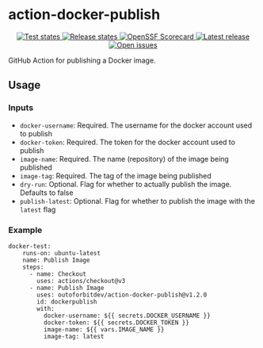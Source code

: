 # action-docker-publish
<p align="center">
  <!-- <a href="https://github.com/outoforbitdev/action-docker-publish/discussions">
    <img alt="Join the community on GitHub Discussions" src="https://img.shields.io/badge/Join%20the%20community-on%20GitHub%20Discussions-blue">
  </a> -->
  <a href="https://github.com/outoforbitdev/action-docker-publish/actions/workflows/test.yml">
    <img alt="Test states" src="https://img.shields.io/github/actions/workflow/status/outoforbitdev/action-docker-publish/test.yml?label=Tests">
  </a>
  <a href="https://github.com/outoforbitdev/action-docker-publish/actions/workflows/release.yml">
    <img alt="Release states" src="https://img.shields.io/github/actions/workflow/status/outoforbitdev/action-docker-publish/release.yml?label=Release">
  </a>
  <a href="https://securityscorecards.dev/viewer/?uri=github.com/outoforbitdev/action-docker-publish">
    <img alt="OpenSSF Scorecard" src="https://api.securityscorecards.dev/projects/github.com/outoforbitdev/action-docker-publish/badge">
  </a>
  <a href="https://github.com/outoforbitdev/action-docker-publish/releases/latest">
    <img alt="Latest release" src="https://img.shields.io/github/v/release/outoforbitdev/action-docker-publish?logo=github">
  </a>
  <a href="https://github.com/outoforbitdev/action-docker-publish/issues">
    <img alt="Open issues" src="https://img.shields.io/github/issues/outoforbitdev/action-docker-publish?logo=github">
  </a>
</p>

GitHub Action for publishing a Docker image.

## Usage

### Inputs

* `docker-username`: Required. The username for the docker account used to publish
* `docker-token`: Required. The token for the docker account used to publish
* `image-name`: Required. The name (repository) of the image being published
* `image-tag`: Required. The tag of the image being published
* `dry-run`: Optional. Flag for whether to actually publish the image. Defaults to false
* `publish-latest`: Optional. Flag for whether to publish the image with the `latest` flag

### Example
```
docker-test:
    runs-on: ubuntu-latest
    name: Publish Image
    steps:
      - name: Checkout
        uses: actions/checkout@v3
      - name: Publish Image
        uses: outoforbitdev/action-docker-publish@v1.2.0
        id: dockerpublish
        with:
          docker-username: ${{ secrets.DOCKER_USERNAME }}
          docker-token: ${{ secrets.DOCKER_TOKEN }}
          image-name: ${{ vars.IMAGE_NAME }}
          image-tag: latest
```
